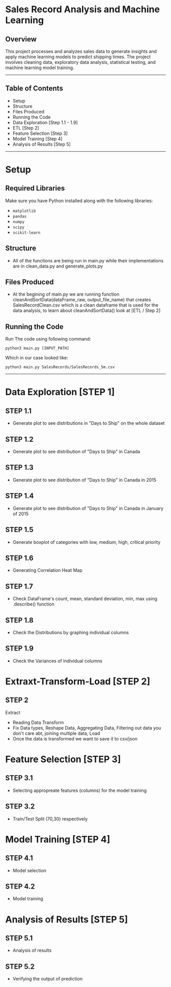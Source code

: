 # Sales Record Analysis and Machine Learning
## **Overview** 
This project processes and analyzes sales data to generate insights and apply machine learning models to predict shipping times. The project involves cleaning data, exploratory data analysis, statistical testing, and machine learning model training.

---

## Table of Contents 
- Setup
- Structure
- Files Produced
- Running the Code
- Data Exploration  [Step 1.1 - 1.9]  
- ETL [Step 2]
- Feature Selection  [Step 3]
- Model Training  [Step 4]
- Analysis of Results [Step 5]

---

# Setup #
## **Required Libraries** 
Make sure you have Python installed along with the following libraries:
- `matplotlib`
- `pandas`
- `numpy`
- `scipy`
- `scikit-learn`

## **Structure** 
- All of the functions are being run in main.py while their implementations are in clean_data.py and generate_plots.py 

## **Files Produced** 
- At the begining of main.py we are running function cleanAndSortData(dataFrame_raw, output_file_name) that creates SalesRecordClean.csv
which is a clean dataframe that is used for the data analysis, to learn about cleanAndSortData() look at [ETL / Step 2]


## **Running the Code** 
Run The code using following command:
```
python3 main.py [INPUT_PATH]
```
Which in our case looked like:
```
python3 main.py SalesRecords/SalesRecords_5m.csv
```
---
# Data Exploration [STEP 1] 
## **STEP 1.1** 
- Generate plot to see distributions in "Days to Ship" on the whole dataset

## **STEP 1.2**
- Generate plot to see distribution of "Days to Ship" in Canada

## **STEP 1.3**
- Generate plot to see distribution of "Days to Ship" in Canada in 2015

## **STEP 1.4** 
- Generate plot to see distribution of "Days to Ship" in Canada in January of 2015

## **STEP 1.5** 
- Generate boxplot of categories with low, medium, high, critical priority 

## **STEP 1.6** 
- Generating Correlation Heat Map 

## **STEP 1.7**
- Check DataFrame's count, mean, standard deviation, min, max using .describe() function

## **STEP 1.8**
- Check the Distributions by graphing individual columns

## **STEP 1.9**
- Check the Variances of individual columns


# Extraxt-Transform-Load [STEP 2] 
## **STEP 2**
Extract
- Reading Data
Transform
- Fix Data types, Reshape Data, Aggregating Data, Filtering out data you don't care abt, joining multiple data, 
Load
- Once the data is transformed we want to save it to csv/json


# Feature Selection [STEP 3] 
## **STEP 3.1**
- Selecting appropreate features (columns) for the model training

## **STEP 3.2**
- Train/Test Split (70,30) respectively

# Model Training [STEP 4]
## **STEP 4.1** 
- Model selection

## **STEP 4.2**
- Model training


# Analysis of Results [STEP 5]
## **STEP 5.1** 
- Analysis of results

## **STEP 5.2**
- Verifying the output of prediction



    

    




